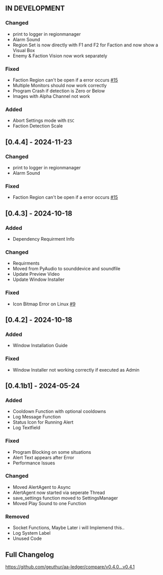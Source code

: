 ## IN DEVELOPMENT

### Changed

- print to logger in regionmanager
- Alarm Sound
- Region Set is now directly with F1 and F2 for Faction and now show a Visual Box
- Enemy & Faction Vision now work separately

### Fixed

- Faction Region can't be open if a error occurs [#15](https://github.com/Geuthur/EVE-Alert-Opensource/issues/15)
- Multiple Monitors should now work correctly
- Program Crash if detection is Zero or Below
- Images with Alpha Channel not work

### Added

- Abort Settings mode with `ESC`
- Faction Detection Scale

## \[0.4.4\] - 2024-11-23

### Changed

- print to logger in regionmanager
- Alarm Sound

### Fixed

- Faction Region can't be open if a error occurs [#15](https://github.com/Geuthur/EVE-Alert-Opensource/issues/15)

## \[0.4.3\] - 2024-10-18

### Added

- Dependency Requirment Info

### Changed

- Requirments
- Moved from PyAudio to sounddevice and soundfile
- Update Preview Video
- Update Window Installer

### Fixed

- Icon Bitmap Error on Linux [#9](https://github.com/Geuthur/EVE-Alert-Opensource/issues/9)

## \[0.4.2\] - 2024-10-18

### Added

- Window Installation Guide

### Fixed

- Window Installer not working correctly if executed as Admin

## \[0.4.1b1\] - 2024-05-24

### Added

- Cooldown Function with optional cooldowns
- Log Message Function
- Status Icon for Running Alert
- Log Textfield

### Fixed

- Program Blocking on some situations
- Alert Text appears after Error
- Performance Issues

### Changed

- Moved AlertAgent to Async
- AlertAgent now started via seperate Thread
- save_settings function moved to SettingsManager
- Moved Play Sound to one Function

### Removed

- Socket Functions, Maybe Later i will Implemend this..
- Log System Label
- Unused Code

## Full Changelog

https://github.com/geuthur/aa-ledger/compare/v0.4.0...v0.4.1
